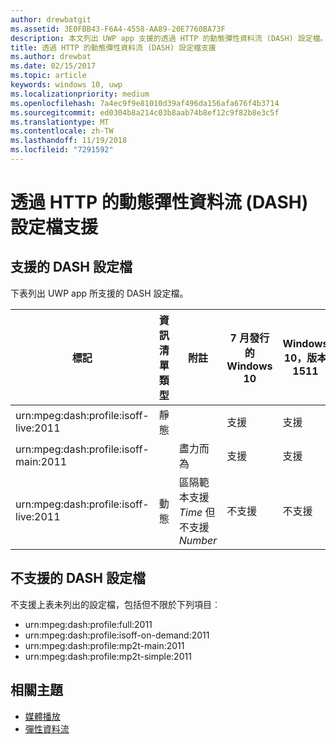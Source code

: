 ```yaml
---
author: drewbatgit
ms.assetid: 3E0FBB43-F6A4-4558-AA89-20E7760BA73F
description: 本文列出 UWP app 支援的透過 HTTP 的動態彈性資料流 (DASH) 設定檔。
title: 透過 HTTP 的動態彈性資料流 (DASH) 設定檔支援
ms.author: drewbat
ms.date: 02/15/2017
ms.topic: article
keywords: windows 10, uwp
ms.localizationpriority: medium
ms.openlocfilehash: 7a4ec9f9e81010d39af496da156afa676f4b3714
ms.sourcegitcommit: ed0304b8a214c03b8aab74b8ef12c9f82b8e3c5f
ms.translationtype: MT
ms.contentlocale: zh-TW
ms.lasthandoff: 11/19/2018
ms.locfileid: "7291592"
---
```

# <a name="dynamic-adaptive-streaming-over-http-dash-profile-support"></a>透過 HTTP 的動態彈性資料流 (DASH) 設定檔支援


## <a name="supported-dash-profiles"></a>支援的 DASH 設定檔
下表列出 UWP app 所支援的 DASH 設定檔。

|標記 | 資訊清單類型 | 附註|7 月發行的 Windows 10|Windows 10，版本 1511|Windows 10，版本 1607 |Windows 10，版本 1607 |Windows 10，版本 1703|
|----------------|------|-------|-----------|--------------|---------|-------|--------|
|urn:mpeg&#58;dash:profile:isoff-live:2011 | 靜態 |     |支援            |  支援              | 支援        |支援| 支援|
|urn:mpeg&#58;dash:profile:isoff-main:2011 |        | 盡力而為 | 支援            |  支援              | 支援        |支援| 支援|
|urn:mpeg&#58;dash:profile:isoff-live:2011 | 動態 | 區隔範本支援 $Time$ 但不支援 $Number$ | 不支援            | 不支援              | 不支援        |不支援| 支援|


## <a name="unsupported-dash-profiles"></a>不支援的 DASH 設定檔
不支援上表未列出的設定檔，包括但不限於下列項目︰

* urn:mpeg&#58;dash:profile:full:2011
* urn:mpeg&#58;dash:profile:isoff-on-demand:2011
* urn:mpeg&#58;dash:profile:mp2t-main:2011
* urn:mpeg&#58;dash:profile:mp2t-simple:2011


## <a name="related-topics"></a>相關主題

* [媒體播放](media-playback.md)
* [彈性資料流](adaptive-streaming.md)
 

 




